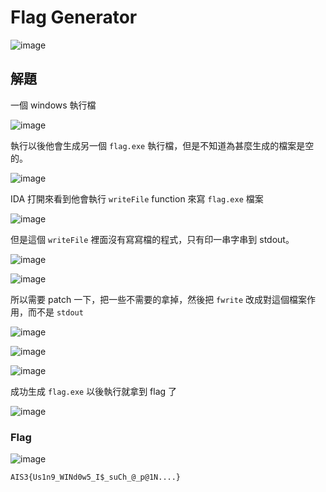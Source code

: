 # Flag Generator
![image](https://github.com/Jimmy01240397/CTF-writeup/assets/57281249/3be03d23-4734-4307-b379-b51690a44d1b)

## 解題
一個 windows 執行檔

![image](https://github.com/Jimmy01240397/CTF-writeup/assets/57281249/fdfa9179-addf-465f-b358-407aa4e23c28)

執行以後他會生成另一個 `flag.exe` 執行檔，但是不知道為甚麼生成的檔案是空的。

![image](https://github.com/Jimmy01240397/CTF-writeup/assets/57281249/b2311bde-983d-4ad6-a2ec-5112cc766946)

IDA 打開來看到他會執行 `writeFile` function 來寫 `flag.exe` 檔案

![image](https://github.com/Jimmy01240397/CTF-writeup/assets/57281249/4917b70a-c2d3-41ce-94be-3bf3ab333118)

但是這個 `writeFile` 裡面沒有寫寫檔的程式，只有印一串字串到 stdout。

![image](https://github.com/Jimmy01240397/CTF-writeup/assets/57281249/a69d73b7-91b7-41d5-8dba-694a577d6807)

![image](https://github.com/Jimmy01240397/CTF-writeup/assets/57281249/76eb0156-8f7e-4b83-9e2e-fe9713fb4f61)

所以需要 patch 一下，把一些不需要的拿掉，然後把 `fwrite` 改成對這個檔案作用，而不是 `stdout`

![image](https://github.com/Jimmy01240397/CTF-writeup/assets/57281249/a1565aae-96d6-4ca3-9fe7-fa67a538764e)

![image](https://github.com/Jimmy01240397/CTF-writeup/assets/57281249/aae51b36-d1e1-4e62-9c73-acda4d7f4f49)

![image](https://github.com/Jimmy01240397/CTF-writeup/assets/57281249/16695a9f-44e0-4359-8d88-f5db9bfac5d0)

成功生成 `flag.exe` 以後執行就拿到 flag 了

![image](https://github.com/Jimmy01240397/CTF-writeup/assets/57281249/66292f23-80bf-489c-b735-8c9b7d149017)


### Flag
![image](https://github.com/Jimmy01240397/CTF-writeup/assets/57281249/0ef9cb8c-9212-4a25-8a5f-e2e74ed83127)

`AIS3{Us1n9_WINd0w5_I$_suCh_@_p@1N....}`
